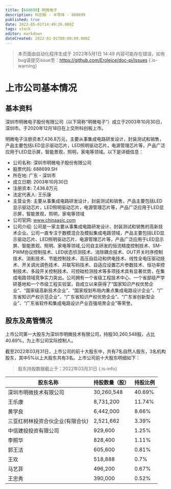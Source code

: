 ```yaml
---
title: [688699] 明微电子
description: 科创板 - 半导体 - 688699
published: true
date: 2022-05-01T14:49:26.000Z
tags: stock
editor: markdown
dateCreated: 2022-01-01T00:00:00.000Z
---
```


> 本页面由自动化程序生成于 2022年5月1日 14:49
> 内容可能存在错误，如有bug请提交issue至：https://github.com/Eroleice/doc-pi/issues
{.is-warning}

# 上市公司基本情况

## 基本资料

深圳市明微电子股份有限公司（以下简称“明微电子”）成立于2003年10月30日，深圳市。于2020年12月18日在上交所科创板上市。

明微电子注册资本7,436.8万元，主要从事集成电路研发设计，封装测试和销售，产品主要包括LED显示驱动芯片，LED照明驱动芯片，电源管理芯片等，产品广泛应用于LED显示屏，智能景观，照明，家电等领域。以下是详细信息：

- 公司名称: 深圳市明微电子股份有限公司
- 股票代码: 688699.SH
- 所在地: 广东 - 深圳市
- 成立日期: 2003年10月30日
- 注册资本: 7,436.8万元
- 法定代表人: 王乐康
- 主营业务: 主要从事集成电路研发设计，封装测试和销售，产品主要包括LED显示驱动芯片，LED照明驱动芯片，电源管理芯片等，产品广泛应用于LED显示屏，智能景观，照明，家电等领域
- 公司官网: www.chinaasic.com
- 公司介绍: 公司是一家主要从事集成电路研发设计、封装测试和销售的高新技术企业。公司一直专注于数模混合及模拟集成电路领域，产品主要包括LED显示驱动芯片、LED照明驱动芯片、电源管理芯片等，产品广泛应用于LED显示屏、智能景观、照明、家电等领域,公司自主研发的恒流精度控制技术、SM-PWM协议控制技术、LED状态侦测技术、消除耦合技术、OUT开关时序控制技术、消影技术、节能控制技术、高压自启动和供电技术、线性全电压驱动技术、开关调光调色技术、并联写码技术、自适应设置芯片参数技术、恒功率控制技术、多段开关控制技术、可控硅检测技术等多项技术具有显著优势，在集成电路领域竞争实力突出。公司拥有一个省级工程技术中心、一个省部级产学研基地和一个市级工程实验室，自成立以来获得了“国家知识产权优势企业”、“国家级高新技术企业”、“国家规划布局内重点集成电路设计企业”、“广东省知识产权示范企业”、“广东省知识产权优势企业”、“广东省创新型企业”、“广东省软件和集成电路设计产业百强培育企业”等荣誉。


## 股东及高管情况

上市公司第一大股东为深圳市明微技术有限公司，持股30,260,548股，占比40.69%，为上市公司实际控制人。

截至2022年03月31日，上市公司的前十大股东中，共有7名自然人股东，3名机构股东，其中5%以上大股东共有3名。上市公司前十大股东明细如下：

> 股东持股数据截止于：2022年03月31日
{.is-info}

| 股东名称 | 持股数量（股） | 持股比例 |
| --- | --- | --- |
| 深圳市明微技术有限公司 | 30,260,548 | 40.69% |
| 王乐康 | 8,731,200 | 11.74% |
| 黄学良 | 6,442,000 | 8.66% |
| 三亚红树林投资合伙企业(有限合伙) | 2,521,662 | 3.39% |
| 中信建投投资有限公司 | 929,600 | 1.25% |
| 李照华 | 828,400 | 1.11% |
| 郭王洁 | 605,600 | 0.81% |
| 王欢 | 518,888 | 0.7% |
| 马艺菲 | 496,200 | 0.67% |
| 王忠秀 | 390,000 | 0.52% |




